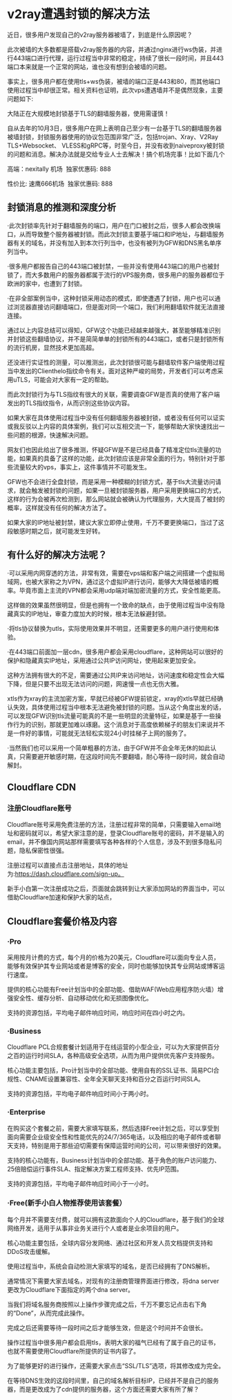 # v2ray遭遇封锁的解决方法
近日，很多用户发现自己的v2ray服务器被墙了，到底是什么原因呢？

此次被墙的大多数都是搭载v2ray服务器的内容，并通过nginx进行ws伪装，并进行443端口进行代理，运行过程当中非常的稳定，持续了很长一段时间，并且443端口本来就是一个正常的网站，谁也没有想到会被墙的问题。

事实上，很多用户都在使用tls+ws伪装，被墙的端口正是443和80，而其他端口使用过程当中却很正常。相关资料也证明，此次vps遭遇墙并不是偶然现象，主要问题如下:

大陆正在大规模地封锁基于TLS的翻墙服务器，使用需谨慎！

自从去年的10月3日，很多用户在网上表明自己至少有一台基于TLS的翻墙服务器被墙封锁，封锁服务器使用的协议包范围非常广泛，包括trojan、Xray、V2Ray TLS+Websocket、 VLESS和gRPC等，时至今日，并没有收到naiveproxy被封锁的问题和消息。解决办法就是交给专业人士去解决！搞个机场完事！比如下面几个

高端：nexitally 机场  独家优惠码: 888

性价比: 速鹰666机场  独家优惠码: 888

## 封锁消息的推测和深度分析

·此次封锁率先针对于翻墙服务的端口，用户在门口被封之后，很多人都会改换端口，从而导致整个服务器被封锁。而此次封锁主要基于端口和IP地址，与翻墙服务器有关的域名，并没有加入到本次行列当中，也没有被列为GFW和DNS黑名单序列当中。

·很多用户都报告自己的443端口被封禁，一些并没有使用443端口的用户也被封锁了，而大多数用户的服务器都属于流行的VPS服务商，很多用户的服务器都位于欧洲的家中，也遭到了封锁。

·在非全部案例当中，这种封锁采用动态的模式，即使遭遇了封锁，用户也可以通过浏览器直接访问翻墙端口，但是面对同一个端口，我们利用翻墙软件就无法直接连接。

通过以上内容总结可以得知，GFW这个功能已经越来越强大，甚至能够精准识别并封锁这些翻墙协议，并不是简简单单的封锁所有的443端口，或者只是封锁所有的流行机房，显然技术更加高超。

还没进行实证性的测量，可以推测出，此次封锁很可能与翻墙软件客户端使用过程当中发出的Clienthelo指纹命令有关。面对这种严峻的局势，开发者们可以考虑采用uTLS，可能会对大家有一定的帮助。

而此次封锁行为与TLS指纹有很大的关联，需要调查GFW是否真的使用了客户端发出的TLS指纹指令，从而识别这些协议内容。

如果大家在具体使用过程当中没有任何翻墙服务器被封锁，或者没有任何可以证实或我反驳以上内容的具体案例，我们可以互相交流一下，能够帮助大家快速找出一些问题的根源，快速解决问题。

网友们也因此给出了很多推测，怀疑GFW是不是已经具备了精准定位tls流量的功能，如果真的具备了这样的功能，此次封锁应该是非常全面的行为，特别针对于那些流量较大的vps，事实上，这件事情并不可能发生。

GFW也不会进行全盘封锁，而是采用一种模糊的封锁方式，基于tls大流量访问请求，就会触发被封锁的问题，如果一旦被封锁服务器，用户采用更换端口的方式，这样的行为会被再次检测到，那么网站就会被确认为代理服务，大大提高了被封的概率，这样就没有任何的解决方法了。

如果大家的IP地址被封禁，建议大家立即停止使用，千万不要更换端口，当过了这段敏感时期之后，就可能发生好转。

## 有什么好的解决方法呢？

·可以采用内网穿透的方法，非常有效，需要在vps端和客户端之间搭建一个虚拟局域网，也被大家称之为VPN，通过这个虚拟IP进行访问，能够大大降低被墙的概率。毕竟市面上主流的VPN都会采用udp端对端加密流量的方式，安全性能更高。

这样做的效果虽然很明显，但是也拥有一个致命的缺点，由于使用过程当中没有隐藏真实的IP地址，审查力度加大的时候，根本无法躲避封锁。

·将tls协议替换为utls，实际使用效果并不明显，还需要更多的用户进行使用和体验。

·在443端口前面加一层cdn，很多用户都会采用cloudflare，这种网站可以很好的保护和隐藏真实IP地址，采用通过公共IP访问网址，使用起来更加安全。

这种方法拥有很大的不足，需要通过公共IP来访问地址，访问速度和稳定性会大幅下降，但是只要不出现无法访问的问题，网速慢一点也无伤大雅。

xtls作为xray的主流加密方案，早就已经被GFW提前锁定，xray的xtls早就已经确认失效，具体使用过程当中根本无法避免被封锁的问题。当从这个角度出发的话，可以发现GFW识别tls流量可能真的不是一些明显的流量特征，如果是基于一些操作行为的识别，那就更加难以琢磨。这个消息对于高度依赖梯子的朋友们来说并不是一件好的事情，可能就无法轻松实现24小时挂梯子上网的服务了。

·当然我们也可以采用一个简单粗暴的方法，由于GFW并不会全年无休的如此认真，只需要避开敏感时期，在这段时间先不要翻墙，耐心等待一段时间，就会自动解封。

## Cloudflare CDN

### 注册Cloudflare账号

Cloudflare账号采用免费注册的方法，注册过程非常的简单，只需要输入email地址和密码就可以，希望大家注意的是，登录Cloudflare账号的密码，并不是输入的email，并不像国内网站那样需要填写各种各样的个人信息，涉及不到很多隐私问题，隐私保密性很强。

注册过程可以直接点击注册地址，具体的地址为:https://dash.cloudflare.com/sign-up。

新手小白第一次注册成功之后，页面就会跳转到让大家添加网站的界面当中，可以借助Cloudflare加速和保护大家的站点，

## Cloudflare套餐价格及内容

### ·Pro

采用按月计费的方式，每个月的价格为20美元，Cloudflare可以面向专业人员，能够有效保护其专业网站或者是博客的安全，同时也能够加快其专业网站或博客运行速度。

提供的核心功能有Free计划当中的全部功能、借助WAF(Web应用程序防火墙）增强安全性、缓存分析、自动移动优化和无损图像优化。

支持的资源包括，平均电子邮件响应时间，响应时间在四小时之内。

### ·Business

Cloudflare PCL合规套餐计划适用于在线运营的小型企业，可以为大家提供百分之百的运行时间SLA，各种高级安全选项，从而为用户提供优先客户支持服务。

核心功能主要包括，Pro计划当中的全部功能、使用自有的SSL证书、简易PCI合规性、CNAME设置兼容性、全年全天聊天支持和百分之百运行时间SLA。

支持的资源包括，平均电子邮件响应时间小于两小时。

### ·Enterprise

在购买这个套餐之前，需要大家填写联系，然后选择Free计划之后，可以享受到面向需要企业级安全性和性能优先的24/7/365电话，以及相应的电子邮件或者聊天支持，特别是用于那些迫切需要有保障运营时间的公司，可以带来很好的效果。

支持的核心功能有，Business计划当中的全部功能、基于角色的账户访问能力、25倍赔偿运行事件SLA、指定解决方案工程师支持、优先IP范围。

支持的资源包括，平均电子邮件响应时间小于一小时。

### ·Free(新手小白人物推荐使用该套餐）

每个月并不需要支付费，就可以拥有这款面向个人的Cloudflare，基于我们的全球网络开发，适用于从事非业务关进行个人或者是业余项目的用户。

核心功能主要包括，全球内容分发网络、通过社区和开发人员文档提供支持和DDoS攻击缓解。

使用过程当中，系统会自动检测大家填写的域名，是否已经拥有了DNS解析。

通常情况下需要大家去域名，对现有的注册商管理界面进行修改，将dna server更改为Cloudflare下面指定的两个dna server。

当我们将域名服务商按照以上操作步骤完成之后，千万不要忘记点击右下角的“Done”，从而完成此操作。

完成之后还需要等待一段时间之后才能够生效，但是这个时间并不会很长。

操作过程当中很多用户都会启用tls，表明大家的福气已经有了属于自己的证书，也就不需要使用Cloudflare所提供的证书内容了。

为了能够更好的进行操作，还需要大家点击“SSL/TLS”选项，将其修改成为完全。

在等待DNS生效的这段时间里，自己的域名解析目标IP，已经并不是自己的服务器，而是更改成为了cdn提供的服务器，这个方面还需要大家有所了解？
